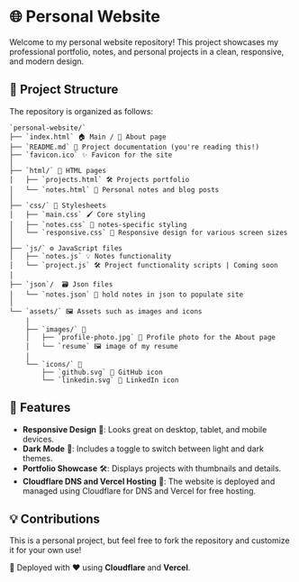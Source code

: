 # 🌐 Personal Website

Welcome to my personal website repository! This project showcases my professional portfolio, notes, and personal projects in a clean, responsive, and modern design. 

## 📁 Project Structure

The repository is organized as follows:  
```
`personal-website/`  
├── `index.html` 🏠 Main / 👤 About page  
├── `README.md` 📖 Project documentation (you're reading this!)  
├── `favicon.ico` ✨ Favicon for the site  
│
├── `html/` 📄 HTML pages  
│   ├── `projects.html` 🛠️ Projects portfolio  
│   └── `notes.html` 📝 Personal notes and blog posts  
│
├── `css/` 🎨 Stylesheets  
│   ├── `main.css` 🖌️ Core styling  
│   ├── `notes.css` 🔗 notes-specific styling  
│   └── `responsive.css` 📱 Responsive design for various screen sizes  
│
├── `js/` ⚙️ JavaScript files  
│   ├── `notes.js` 💡 Notes functionality 
│   └── `project.js` 🛠️ Project functionality scripts | Coming soon
│
├── `json`/  🗃️ Json files
│   └── `notes.json` 📝 hold notes in json to populate site
│
└── `assets/` 🖼️ Assets such as images and icons  
    │
    ├── `images/` 📸  
    │   ├── `profile-photo.jpg` 👤 Profile photo for the About page  
    │   └── `resume` 🖼️ image of my resume   
    │
    └── `icons/` 🎯  
        ├── `github.svg` 🐙 GitHub icon  
        └── `linkedin.svg` 🔗 LinkedIn icon  
```
## 🌟 Features

- **Responsive Design** 📱: Looks great on desktop, tablet, and mobile devices.  
- **Dark Mode** 🌙: Includes a toggle to switch between light and dark themes.  
- **Portfolio Showcase** 🛠️: Displays projects with thumbnails and details.  
- **Cloudflare DNS and Vercel Hosting** 🚀: The website is deployed and managed using Cloudflare for DNS and Vercel for free hosting.  

## 💡 Contributions

This is a personal project, but feel free to fork the repository and customize it for your own use!

🌈 Deployed with ❤️ using **Cloudflare** and **Vercel**.
